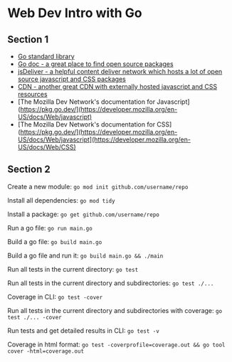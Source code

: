 # Web Dev Intro with Go

## Section 1
- [Go standard library](https://pkg.go.dev/std)
- [Go doc - a great place to find open source packages](https://pkg.go.dev/)
- [jsDeliver - a helpful content deliver network which hosts a lot of open source javascript and CSS packages](https://www.jsdelivr.com/)
- [CDN - another great CDN with externally hosted javascript and CSS resources](https://cdnjs.com/)
- [The Mozilla Dev Network's documentation for Javascript](https://pkg.go.dev/](https://developer.mozilla.org/en-US/docs/Web/javascript)
- [The Mozilla Dev Network's documentation for CSS](https://pkg.go.dev/](https://developer.mozilla.org/en-US/docs/Web/javascript](https://developer.mozilla.org/en-US/docs/Web/CSS)

## Section 2

Create a new module:
`` go mod init github.com/username/repo ``

Install all dependencies:
`` go mod tidy ``

Install a package:
`` go get github.com/username/repo ``

Run a go file:
`` go run main.go ``

Build a go file:
`` go build main.go ``

Build a go file and run it:
`` go build main.go && ./main ``

Run all tests in the current directory:
`` go test ``

Run all tests in the current directory and subdirectories:
`` go test ./... ``

Coverage in CLI:
`` go test -cover ``

Run all tests in the current directory and subdirectories with coverage:
`` go test ./... -cover ``

Run tests and get detailed results in CLI:
`` go test -v ``

Coverage in html format:
`` go test -coverprofile=coverage.out && go tool cover -html=coverage.out ``
